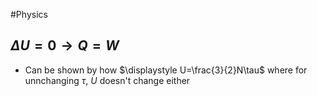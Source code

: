 #Physics 
## $\displaystyle \Delta U=0\rightarrow Q=W$
* Can be shown by how $\displaystyle U=\frac{3}{2}N\tau$ where for unnchanging $\displaystyle \tau$, $\displaystyle U$ doesn't change either